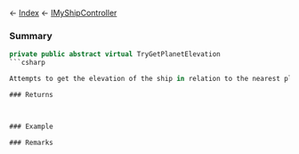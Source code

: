 ← [Index](Api-Index) ← [IMyShipController](Sandbox.ModAPI.Ingame.IMyShipController)

### Summary

```csharp
private public abstract virtual TryGetPlanetElevation
```csharp

Attempts to get the elevation of the ship in relation to the nearest planet. This method is only available when a ship is within the gravity well of a planet.

### Returns



### Example

### Remarks

